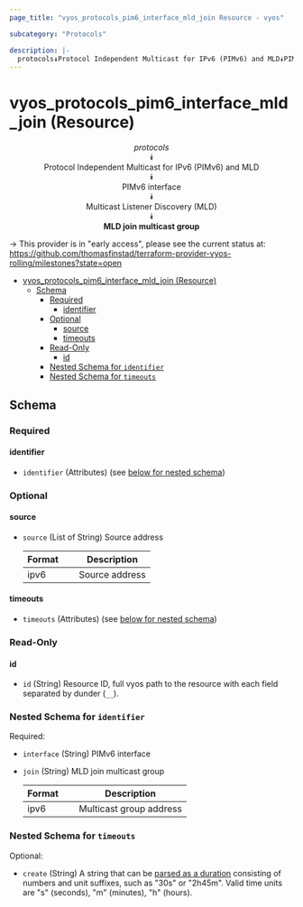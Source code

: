 ```yaml
---
page_title: "vyos_protocols_pim6_interface_mld_join Resource - vyos"

subcategory: "Protocols"

description: |-
  protocols⯯Protocol Independent Multicast for IPv6 (PIMv6) and MLD⯯PIMv6 interface⯯Multicast Listener Discovery (MLD)⯯MLD join multicast group
---
```


# vyos_protocols_pim6_interface_mld_join (Resource)
<center>

*protocols*  
⯯  
Protocol Independent Multicast for IPv6 (PIMv6) and MLD  
⯯  
PIMv6 interface  
⯯  
Multicast Listener Discovery (MLD)  
⯯  
**MLD join multicast group**


</center>

-> This provider is in "early access", please see the current status at: https://github.com/thomasfinstad/terraform-provider-vyos-rolling/milestones?state=open

<!--TOC-->

- [vyos_protocols_pim6_interface_mld_join (Resource)](#vyos_protocols_pim6_interface_mld_join-resource)
  - [Schema](#schema)
    - [Required](#required)
      - [identifier](#identifier)
    - [Optional](#optional)
      - [source](#source)
      - [timeouts](#timeouts)
    - [Read-Only](#read-only)
      - [id](#id)
    - [Nested Schema for `identifier`](#nested-schema-for-identifier)
    - [Nested Schema for `timeouts`](#nested-schema-for-timeouts)

<!--TOC-->

<!-- schema generated by tfplugindocs -->
## Schema

### Required

#### identifier
- `identifier` (Attributes) (see [below for nested schema](#nestedatt--identifier))

### Optional

#### source
- `source` (List of String) Source address

    |  Format  &emsp;|  Description     |
    |----------|------------------|
    |  ipv6    &emsp;|  Source address  |
#### timeouts
- `timeouts` (Attributes) (see [below for nested schema](#nestedatt--timeouts))

### Read-Only

#### id
- `id` (String) Resource ID, full vyos path to the resource with each field separated by dunder (`__`).

<a id="nestedatt--identifier"></a>
### Nested Schema for `identifier`

Required:

- `interface` (String) PIMv6 interface
- `join` (String) MLD join multicast group

    |  Format  &emsp;|  Description              |
    |----------|---------------------------|
    |  ipv6    &emsp;|  Multicast group address  |


<a id="nestedatt--timeouts"></a>
### Nested Schema for `timeouts`

Optional:

- `create` (String) A string that can be [parsed as a duration](https://pkg.go.dev/time#ParseDuration) consisting of numbers and unit suffixes, such as &#34;30s&#34; or &#34;2h45m&#34;. Valid time units are &#34;s&#34; (seconds), &#34;m&#34; (minutes), &#34;h&#34; (hours).

